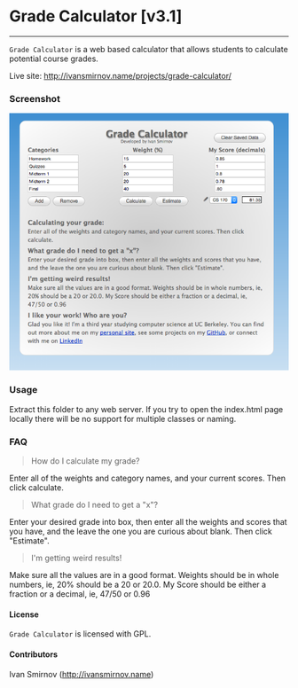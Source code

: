 # Grade Calculator [v3.1]
***

`Grade Calculator` is a web based calculator that allows students to calculate potential course grades.

Live site: http://ivansmirnov.name/projects/grade-calculator/

### Screenshot

![screenshot](screenshot.png)

    
### Usage
    
Extract this folder to any web server. If you try to open the index.html page locally there will be no support for multiple classes or naming. 
    
### FAQ
    
> How do I calculate my grade?
    
Enter all of the weights and category names, and your current scores. Then click calculate.
    
> What grade do I need to get a "x"?
    
Enter your desired grade into box, then enter all the weights and scores that you have, and the leave the one you are curious about blank. Then click "Estimate".
    		
> I'm getting weird results!

Make sure all the values are in a good format. Weights should be in whole numbers, ie, 20% should be a 20 or 20.0. My Score should be either a fraction or a decimal, ie, 47/50 or 0.96
	   
#### License
    
`Grade Calculator` is licensed with GPL. 
  
#### Contributors
Ivan Smirnov (http://ivansmirnov.name)


